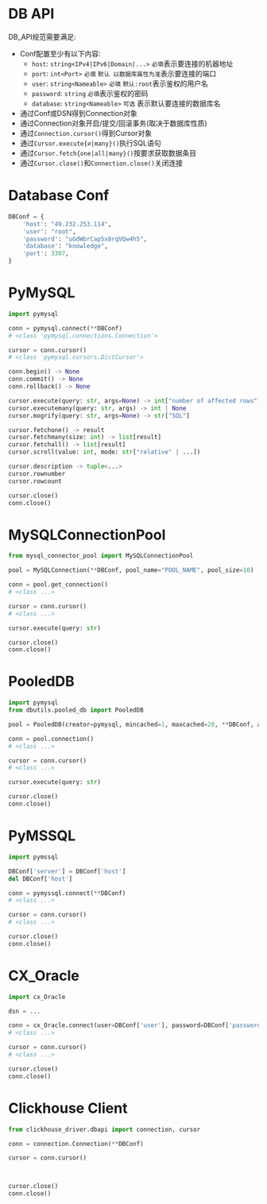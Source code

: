 # DB API

DB_API规范需要满足:

* Conf配置至少有以下内容:
  * `host`: `string<IPv4|IPv6|Domain|...>` `必填`表示要连接的机器地址
  * `port`: `int<Port>` `必填` `默认 以数据库属性为准`表示要连接的端口
  * `user`: `string<Nameable>` `必填` `默认:root`表示鉴权的用户名
  * `password`: `string` `必填`表示鉴权的密码
  * `database`: `string<Nameable>` `可选` 表示默认要连接的数据库名
* 通过Conf或DSN得到Connection对象
* 通过Connection对象开启/提交/回滚事务(取决于数据库性质)
* 通过`Connection.cursor()`得到Cursor对象
* 通过`Cursor.execute{∅|many}()`执行SQL语句
* 通过`Cursor.fetch{one|all|many}()`按要求获取数据条目
* 通过`Cursor.close()`和`Connection.close()`关闭连接

# Database Conf

``` python
DBConf = {
    'host': "49.232.253.114",
    'user': "root",
    'password': "uGdWbrCap5x8rqVQw4h5",
    'database': "knowledge",
    'port': 3307,
}
```

# PyMySQL

``` python
import pymysql

conn = pymysql.connect(**DBConf)
# <class 'pymysql.connections.Connection'>

cursor = conn.cursor()
# <class 'pymysql.cursors.DictCursor'>

conn.begin() -> None
conn.commit() -> None
conn.rollback() -> None

cursor.execute(query: str, args=None) -> int["number of affected rows"]
cursor.executemany(query: str, args) -> int | None
cursor.mogrify(query: str, args=None) -> str["SQL"]

cursor.fetchone() -> result
cursor.fetchmany(size: int) -> list[result]
cursor.fetchall() -> list[result]
cursor.scroll(value: int, mode: str["relative" | ...])

cursor.description -> tuple<...>
cursor.rownumber
cursor.rowcount

cursor.close()
conn.close()
`````

# MySQLConnectionPool

``` python
from mysql_connector_pool import MySQLConnectionPool

pool = MySQLConnection(**DBConf, pool_name="POOL_NAME", pool_size=10)

conn = pool.get_connection()
# <class ...>

cursor = conn.cursor()
# <class ...>

cursor.execute(query: str)

cursor.close()
conn.close()
```

# PooledDB

``` python
import pymysql
from dbutils.pooled_db import PooledDB

pool = PooledDB(creator=pymysql, mincached=1, maxcached=20, **DBConf, autocommit=False)

conn = pool.connection()
# <class ...>

cursor = conn.cursor()
# <class ...>

cursor.execute(query: str)

cursor.close()
conn.close()
```

# PyMSSQL

``` python
import pymssql

DBConf['server'] = DBConf['host']
del DBConf['host']

conn = pymyssql.connect(**DBConf)
# <class ...>

cursor = conn.cursor()
# <class ...>

cursor.close()
conn.close()
```

# CX_Oracle

``` python
import cx_Oracle

dsn = ...

conn = cx_Oracle.connect(user=DBConf['user'], password=DBConf['password'], dsn=dsn)
# <class ...>

cursor = conn.cursor()
# <class ...>

cursor.close()
conn.close()
```

# Clickhouse Client

``` python
from clickhouse_driver.dbapi import connection, cursor

conn = connection.Connection(**DBConf)

cursor = conn.cursor()



cursor.close()
conn.close()
```
